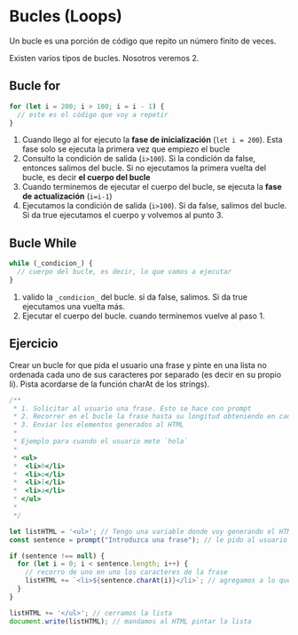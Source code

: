 # Bucles (Loops)

Un bucle es una porción de código que repito un número finito de veces.

Existen varios tipos de bucles. Nosotros veremos 2.

## Bucle for

```js
for (let i = 200; i > 100; i = i - 1) {
  // este es el código que voy a repetir
}
```

1. Cuando llego al for ejecuto la **fase de inicialización** (`let i = 200`). Esta fase solo se ejecuta la primera vez que empiezo el bucle
2. Consulto la condición de salida (`i>100`). Si la condición da false, entonces salimos del bucle. Si no ejecutamos la primera vuelta del bucle, es decir **el cuerpo del bucle**
3. Cuando terminemos de ejecutar el cuerpo del bucle, se ejecuta la **fase de actualización** (`i=i-1`)
4. Ejecutamos la condición de salida (`i>100`). Si da false, salimos del bucle. Si da true ejecutamos el cuerpo y volvemos al punto 3.

## Bucle While

```js
while (_condicion_) {
  // cuerpo del bucle, es decir, lo que vamos a ejecutar
}
```

1. valido la `_condicion_` del bucle. si da false, salimos. Si da true ejecutamos una vuelta más.
2. Ejecutar el cuerpo del bucle. cuando terminemos vuelve al paso 1.

## Ejercicio

Crear un bucle for que pida el usuario una frase y pinte en una lista no ordenada cada uno de sus caracteres por separado (es decir en su propio li). Pista acordarse de la función charAt de los strings).

```js
/**
 * 1. Solicitar al usuario una frase. Esto se hace con prompt
 * 2. Recorrer en el bucle la frase hasta su longitud obteniendo en cada vuelta el caracter i
 * 3. Enviar los elementos generados al HTML
 *
 * Ejemplo para cuando el usuario mete `hola`
 *
 * <ul>
 *  <li>h</li>
 *  <li>o</li>
 *  <li>l</li>
 *  <li>a</li>
 * </ul>
 *
 */

let listHTML = '<ul>'; // Tengo una variable donde voy generando el HTML final. La inicializamos con la apertura de la lista
const sentence = prompt("Introduzca una frase"); // le pido al usuario que me indque una frase

if (sentence !== null) {
  for (let i = 0; i < sentence.length; i++) {
    // recorro de uno en uno los caracteres de la frase
    listHTML += `<li>${sentence.charAt(i)}</li>`; // agregamos a lo que valía antes mi estructura HTML el nuevo list item
  }
}

listHTML += '</ul>'; // cerramos la lista
document.write(listHTML); // mandamos al HTML pintar la lista
```
